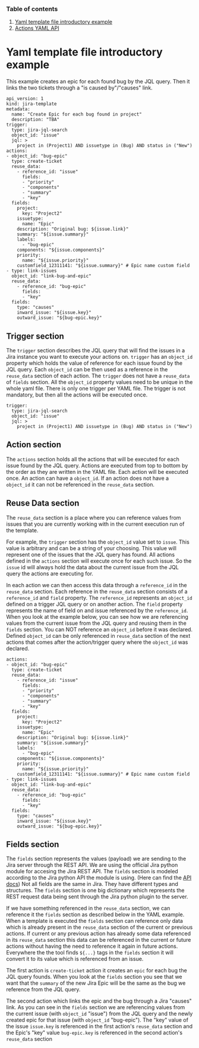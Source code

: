 ### Table of contents

1. [Yaml template file introductory example](introduction.md)
2. [Actions YAML API](actions.md)

# Yaml template file introductory example

This example creates an epic for each found bug by the JQL query. Then it links the two tickets through a "is caused by"/"causes" link.

```
api_version: 1
kind: jira-template
metadata:
  name: "Create Epic for each bug found in project"
  description: "TBA"
trigger:
  type: jira-jql-search
  object_id: "issue"
  jql: >
    project in (Project1) AND issuetype in (Bug) AND status in ("New")
actions:
- object_id: "bug-epic"
  type: create-ticket
  reuse_data:
    - reference_id: "issue"
      fields: 
      - "priority"
      - "components"
      - "summary"
      - "key"
  fields:
    project: 
      key: "Project2"
    issuetype:
      name: "Epic"
    description: "Original bug: ${issue.link}"
    summary: "${issue.summary}"
    labels: 
      - "bug-epic"
    components: "${issue.components}"
    priority: 
      name: "${issue.priority}"
    customfield_12311141: "${issue.summary}" # Epic name custom field
- type: link-issues
  object_id: "link-bug-and-epic"
  reuse_data:
    - reference_id: "bug-epic"
      fields: 
      - "key"
  fields:
    type: "causes"
    inward_issue: "${issue.key}"
    outward_issue: "${bug-epic.key}"
```

## Trigger section

The `trigger` section describes the JQL query that will find the issues in a Jira instance you want to execute your actions on. `trigger` has an `object_id` property which holds the value of reference for each issue found by the JQL query. Each `object_id` can be then used as a reference in the `reuse_data` section of each action. The `trigger` does not have a `reuse_data` of `fields` section. All the `object_id` property values need to be unique in the whole yaml file. There is only one trigger per YAML file. The trigger is not mandatory, but then all the actions will be executed once.

```
trigger:
  type: jira-jql-search
  object_id: "issue"
  jql: >
    project in (Project1) AND issuetype in (Bug) AND status in ("New")
```

## Action section

The `actions` section holds all the actions that will be executed for each issue found by the JQL query. Actions are executed from top to bottom by the order as they are written in the YAML file. Each action will be executed once. An action can have a `object_id`. If an action does not have a `object_id` it can not be referenced in the `reuse_data` section.

## Reuse Data section

The `reuse_data` section is a place where you can reference values from issues that you are currently working with in the current execution run of the template.

For example, the `trigger` section has the `object_id` value set to `issue`. This value is arbitrary and can be a string of your choosing. This value will represent one of the issues that the JQL query has found. All actions defined in the `actions` section will execute once for each such issue. So the `issue` id will always hold the data about the current issue from the JQL query the actions are executing for. 

In each action we can then access this data through a `reference_id` in the `reuse_data` section. Each reference in the `reuse_data` section consists of a `reference_id` and `field` property. The `reference_id` represents an `object_id` defined on a trigger JQL query or on another action. The `field` property represents the name of field on and issue referenced by the `reference_id`. When you look at the example below, you can see how we are referencing values from the current issue from the JQL query and reusing them in the `fields` section. You can NOT reference an `object_id` before it was declared. Defined `object_id` can be only referenced in `reuse_data` section of the next actions that comes after the action/trigger query where the `object_id` was declared.

```
actions:
- object_id: "bug-epic"
  type: create-ticket
  reuse_data:
    - reference_id: "issue"
      fields: 
      - "priority"
      - "components"
      - "summary"
      - "key"
  fields:
    project: 
      key: "Project2"
    issuetype:
      name: "Epic"
    description: "Original bug: ${issue.link}"
    summary: "${issue.summary}"
    labels: 
      - "bug-epic"
    components: "${issue.components}"
    priority: 
      name: "${issue.priority}"
    customfield_12311141: "${issue.summary}" # Epic name custom field
- type: link-issues
  object_id: "link-bug-and-epic"
  reuse_data:
    - reference_id: "bug-epic"
      fields: 
      - "key"
  fields:
    type: "causes"
    inward_issue: "${issue.key}"
    outward_issue: "${bug-epic.key}"
```

## Fields section

The `fields` section represents the values (payload) we are sending to the Jira server through the REST API. We are using the official Jira python module for accesing the Jira REST API. The `fields` section is modeled according to the Jira python API the module is using. (Here can find the [API docs](https://jira.readthedocs.io/api.html)) Not all fields are the same in Jira. They have different types and structures. The `fields` section is one big dictionary which represents the REST request data being sent through the Jira python plugin to the server.

If we have something referenced in the `reuse_data` section, we can reference it the `fields` section as described below in the YAML example. When a template is executed the `fields` section can reference only data which is already present in the `reuse_data` section of the current or previous actions. If current or any previous action has already some data referenced in its `reuse_data` section this data can be referenced in the current or future actions without having the need to reference it again in future actions. Everywhere the the tool finds `${...}` tags in the `fields` section it will convert it to its value which is referenced from an issue. 

The first action is `create-ticket` action it creates an `epic` for each bug the JQL query founds. When you look at the `fields` section you see that we want that the `summary` of the new Jira Epic will be the same as the bug we reference from the JQL query.

The second action which links the epic and the bug through a Jira "causes" link. As you can see in the `fields` section we are referencing values from the current issue (with `object_id` "issue") from the JQL query and the newly created epic for that issue (with `object_id` "bug-epic"). The "key" value of the issue `issue.key` is referenced in the first action's `reuse_data` section and the Epic's "key" value `bug-epic.key` is referenced in the second action's `reuse_data` section




